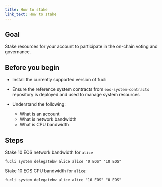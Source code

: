```yaml
---
title: How to stake
link_text: How to stake
---
```


## Goal

Stake resources for your account to participate in the on-chain voting and governance.

## Before you begin

* Install the currently supported version of fucli

* Ensure the reference system contracts from `eos-system-contracts` repository is deployed and used to manage system resources

* Understand the following:
  * What is an account
  * What is network bandwidth
  * What is CPU bandwidth

## Steps

Stake 10 EOS network bandwidth for `alice`

```shell
fucli system delegatebw alice alice "0 EOS" "10 EOS"
```

Stake 10 EOS CPU bandwidth for `alice`:

```shell
fucli system delegatebw alice alice "10 EOS" "0 EOS"
```
